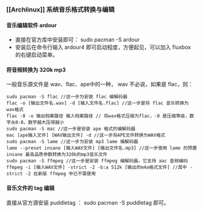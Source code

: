### [[Archlinux]] 系统音乐格式转换与编辑

#### 音乐编辑软件 ardour

+   直接在官方库中安装即可： sudo pacman -S ardour
+   安装后在命令行输入 ardour4 即可启动程度，方便起见，可以加入 fluxbox 的右键启动菜单。

#### 将音频转换为 320k mp3

一般音乐源文件是 wav、flac、ape中的一种， wav 不必说，如果是 flac，则：

    sudo pacman -S flac //这一步为安装 flac 编解码器
    flac -o [输出文件名.wav] -d [输入文件名.flac] //这一步是将 flac 音乐转换为 wav格式
    flac -8 -o 输出档案路径 输入档案路径 // 将wav格式压缩为flac，-8 是压缩等级，数字从0-8，数字越大压得越小
    sudo pacman -S mac //这一步是安装 ape 格式的编解码器
    mac [ape输入文件] [WAV输出文件] -d //这一步将APE文件转换为WAV格式
    sudo pacman -S lame //这一步为安装 mp3 lame 编解码器
    lame --preset insane [输入WAV文件] [输出文件名.mp3] //这一步使用 lame 的预置 insane 最高品质参数转换为320k的mp3音乐文件
    sudo pacman -S ffmpeg //这一步是安装 ffmpeg 编解码器，它支持 aac 音频编码
    ffmpeg -i [输入WAV文件] -strict -2 -b:a 512k [输出的m4a格式文件] //其中 -strict -2 在新版 ffmpeg 中已不需使用

#### 音乐文件的 tag 编辑

直接从官方源安装 puddletag ： sudo pacman -S puddletag 即可。
